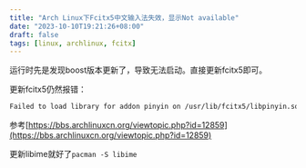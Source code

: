 ```yaml
---
title: "Arch Linux下Fcitx5中文输入法失效，显示Not available"
date: "2023-10-10T19:21:26+08:00"
draft: false
tags: [linux, archlinux, fcitx]
---
```


运行时先是发现boost版本更新了，导致无法启动。直接更新fcitx5即可。

更新fcitx5仍然报错：

```bash
Failed to load library for addon pinyin on /usr/lib/fcitx5/libpinyin.so. Error: /usr/lib/fcitx5/libpinyin.so: undefined symbol: \_ZNK6libime13PinyinContext21candidatesToCursorSetB5cxx11Ev
```

参考[https://bbs.archlinuxcn.org/viewtopic.php?id=12859](https://bbs.archlinuxcn.org/viewtopic.php?id=12859)

更新libime就好了`pacman -S libime`
